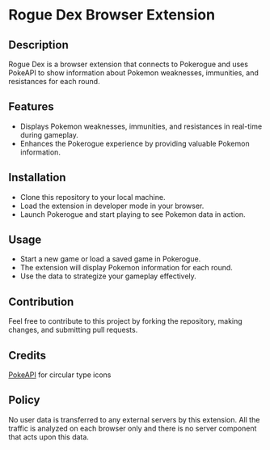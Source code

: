 # Rogue Dex Browser Extension

## Description
Rogue Dex is a browser extension that connects to Pokerogue and uses PokeAPI to show information about Pokemon weaknesses, immunities, and resistances for each round.

## Features
- Displays Pokemon weaknesses, immunities, and resistances in real-time during gameplay.
- Enhances the Pokerogue experience by providing valuable Pokemon information.

## Installation
- Clone this repository to your local machine.
- Load the extension in developer mode in your browser.
- Launch Pokerogue and start playing to see Pokemon data in action.

## Usage
- Start a new game or load a saved game in Pokerogue.
- The extension will display Pokemon information for each round.
- Use the data to strategize your gameplay effectively.

## Contribution
Feel free to contribute to this project by forking the repository, making changes, and submitting pull requests.

## Credits
[PokeAPI](https://github.com/PokeAPI/pokeapi) for circular type icons

## Policy
No user data is transferred to any external servers by this extension. All the traffic is analyzed on each browser only and there is no server component that acts upon this data.
